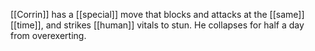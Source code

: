 

[[Corrin]] has a [[special]] move that blocks and attacks at the [[same]] [[time]], and strikes [[human]] vitals to stun. He collapses for half a day from overexerting. 